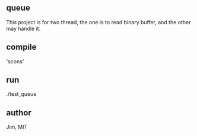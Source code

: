 ## queue
This project is for two thread, the one is to read binary buffer, and the other
may handle it.

## compile
'scons'

## run
./test_queue

## author
Jim, MIT
